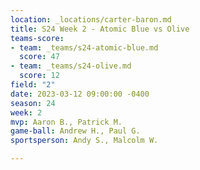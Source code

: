 ```yaml
---
location: _locations/carter-baron.md
title: S24 Week 2 - Atomic Blue vs Olive
teams-score:
- team: _teams/s24-atomic-blue.md
  score: 47
- team: _teams/s24-olive.md
  score: 12
field: "2"
date: 2023-03-12 09:00:00 -0400
season: 24
week: 2
mvp: Aaron B., Patrick M.
game-ball: Andrew H., Paul G.
sportsperson: Andy S., Malcolm W.

---
```

